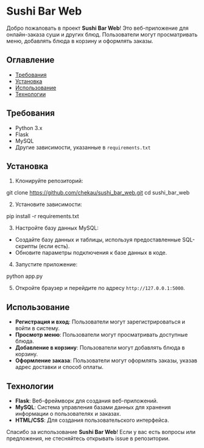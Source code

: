 # Sushi Bar Web

Добро пожаловать в проект **Sushi Bar Web**! Это веб-приложение для онлайн-заказа суши и других блюд. Пользователи могут просматривать меню, добавлять блюда в корзину и оформлять заказы.

## Оглавление

- [Требования](#требования)
- [Установка](#установка)
- [Использование](#использование)
- [Технологии](#технологии)

## Требования

- Python 3.x
- Flask
- MySQL
- Другие зависимости, указанные в `requirements.txt`

## Установка

1. Клонируйте репозиторий:


git clone https://github.com/chekau/sushi_bar_web.git
cd sushi_bar_web
   

   2. Установите зависимости:

   
pip install -r requirements.txt
   

   3. Настройте базу данных MySQL:
   - Создайте базу данных и таблицы, используя предоставленные SQL-скрипты (если есть).
   - Обновите параметры подключения к базе данных в коде.

   4. Запустите приложение:

   
python app.py
   

   5. Откройте браузер и перейдите по адресу `http://127.0.0.1:5000`.

   ## Использование

   - **Регистрация и вход**: Пользователи могут зарегистрироваться и войти в систему.
   - **Просмотр меню**: Пользователи могут просматривать доступные блюда.
   - **Добавление в корзину**: Пользователи могут добавлять блюда в корзину.
   - **Оформление заказа**: Пользователи могут оформлять заказы, указав адрес доставки и способ оплаты.

  
## Технологии

- **Flask**: Веб-фреймворк для создания веб-приложений.
- **MySQL**: Система управления базами данных для хранения информации о пользователях и заказах.
- **HTML/CSS**: Для создания пользовательского интерфейса.


Спасибо за использование **Sushi Bar Web**! Если у вас есть вопросы или предложения, не стесняйтесь открывать issue в репозитории.
